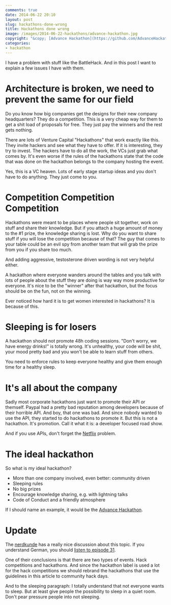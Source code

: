 ```yaml
---
comments: true
date: 2014-06-22 20:10
layout: post
slug: hackathons-done-wrong
title: Hackathons done wrong
image: /images/2014-06-22-hackathons/advance-hackathon.jpg
copyright: "&copy; [Advance Hackathon](https://github.com/AdvanceHackathon/)"
categories:
- hackathon
---
```

I have a problem with stuff like the BattleHack. And in this post I want
to explain a few issues I have with them.

# Architecture is broken, we need to prevent the same for our field

Do you know how big companies get the designs for their new company headquarters?
They do a competition. This is a very cheap way for them to get a shit load of
proposals for free. They just pay the winners and the rest gets nothing.

There are lots of Venture Capital "Hackathons" that work exactly like this. They
invite hackers and see what they have to offer. If it is interesting, they
try to invest. The hackers have to do all the work, the VCs just grab what
comes by. It's even worse if the rules of the hackathons state that the code that
was done on the hackathon belongs to the company hosting the event.

Yes, this is a VC heaven. Lots of early stage startup ideas and you don't
have to do anything. They just come to you.

# Competition Competition Competition

Hackathons were meant to be places where people sit together, work on
stuff and share their knowledge. But if you attach a huge amount of money
to the #1 prize, the knowledge sharing is lost. Why do you want to share
stuff if you will lose the competition because of that? The guy that
comes to your table could be an evil spy from another team that will
grab the prize from you if you share too much.

And adding aggressive, testosterone driven wording is not very helpful either.

A hackathon where everyone wanders around the tables and you talk with
lots of people about the stuff they are doing is way way more productive for
everyone. It's nice to be the "winner" after that hackathon, but the focus
should be on the fun, not on the winning.

Ever noticed how hard it is to get women interested in hackathons? It is
because of this.

# Sleeping is for losers

A hackathon should not promote 48h coding sessions. "Don't worry, we have energy drinks!"
is totally wrong. It's unhealthy, your code will be shit, your mood pretty bad and
you won't be able to learn stuff from others.

You need to enforce rules to keep everyone healthy and give them enough time for a healthy
sleep.

# It's all about the company

Sadly most corporate hackathons just want to promote their API or themself.
Paypal had a pretty bad reputation among developers because of their horrible
API. And boy, that one was bad. And since nobody wanted to use the API, they
started to do hackathons to promote it. But this is not a hackathon. It's
promotion. Call it what it is: a developer focused road show.

And if you use APIs, don't forget the
[Netflix](http://developer.netflix.com/blog/read/Retiring_the_Netflix_Public_API)
problem.

# The ideal hackathon

So what is my ideal hackathon?

* More than one company involved, even better: community driven
* Sleeping rules
* No big prizes
* Encourage knowledge sharing, e.g. with lightning talks
* Code of Conduct and a friendly atmosphere

If I should name an example, it would be the [Advance Hackathon](https://bitboxer.de/2012/04/29/wow-advance-hackathon/).

# Update

The [nerdkunde](http://nerdkunde.de) has a really nice discussion about this
topic. If you understand German, you should [listen to episode 31](http://nerdkunde.de/nk031.html).

One of their conclusions is that there are two types of events. Hack competitions and hackathons.
And since the hackathon label is used a lot for the hack competitions we should rebrand
the hackathons that use the guidelines in this article to community hack days.

And to the sleeping paragraph: I totally understand that not everyone wants to
sleep. But at least give people the possibility to sleep in a quiet room.
Don't pear pressure people into not sleeping.

